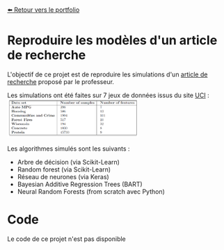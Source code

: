 [:arrow_left: Retour vers le portfolio](https://github.com/ThibaultLanthiez/Portfolio)

# Reproduire les modèles d'un article de recherche

L'objectif de ce projet est de reproduire les simulations d'un [article de recherche](https://github.com/ThibaultLanthiez/Simulations-article-de-recherche/blob/main/Papier%20de%20recherche.pdf) proposé par le professeur.

Les simulations ont été faites sur 7 jeux de données issus du site [UCI](https://archive.ics.uci.edu/ml/index.php) :
<img src="https://github.com/ThibaultLanthiez/Simulations-article-de-recherche/blob/main/datatsets.PNG" width="60%" and height="60%"/>


Les algorithmes simulés sont les suivants :
* Arbre de décision (via Scikit-Learn)
* Random forest (via Scikit-Learn)
* Réseau de neurones (via Keras)
* Bayesian Additive Regression Trees (BART)
* Neural Random Forests (from scratch avec Python)

# Code

Le code de ce projet n'est pas disponible
